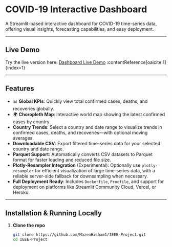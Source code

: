 # COVID-19 Interactive Dashboard

A Streamlit-based interactive dashboard for COVID-19 time-series data, offering visual insights, forecasting capabilities, and easy deployment.

---

##  Live Demo

Try the live version here: [Dashboard Live Demo](https://covid-19-dash.streamlit.app/) :contentReference[oaicite:1]{index=1}

---

##  Features

- 📊 **Global KPIs**: Quickly view total confirmed cases, deaths, and recoveries globally.
- 🌍 **Choropleth Map**: Interactive world map showing the latest confirmed cases by country.
-  **Country Trends**: Select a country and date range to visualize trends in confirmed cases, deaths, and recoveries—with optional moving averages.
-  **Downloadable CSV**: Export filtered time-series data for your selected country and date range.
-  **Parquet Support**: Automatically converts CSV datasets to Parquet format for faster loading and reduced file size.
-  **Plotly-Resampler Integration** (Experimental): Optionally use `plotly-resampler` for efficient visualization of large time-series data, with a reliable server-side fallback for downsampling when necessary.
-  **Full Deployment Ready**: Includes `Dockerfile`, `Procfile`, and support for deployment on platforms like Streamlit Community Cloud, Vercel, or Heroku.

---

##  Installation & Running Locally

1. **Clone the repo**  
   ```bash
   git clone https://github.com/MazenHisham1/IEEE-Project.git
   cd IEEE-Project
